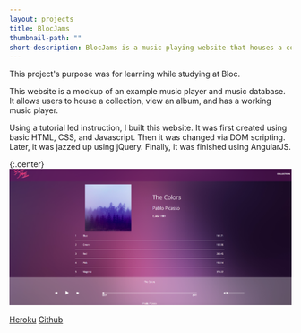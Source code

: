 ```yaml
---
layout: projects
title: BlocJams
thumbnail-path: ""
short-description: BlocJams is a music playing website that houses a collection of music and allows users to play their collection.
---
```


This project's purpose was for learning while studying at Bloc.

This website is a mockup of an example music player and music database. It allows users to house a collection, view an album, and has a working music player.

Using a tutorial led instruction, I built this website. It was first created using basic HTML, CSS, and Javascript. Then it was changed via DOM scripting. Later, it was jazzed up using jQuery. Finally, it was finished using AngularJS.

{:.center}
![](/assets/images/BlocJamsAngularSS.png)

[Heroku](https://git.heroku.com/bloc-jams-amber-caldwell.git)
[Github](https://github.com/acaldwell710/bloc-jams-angular)
